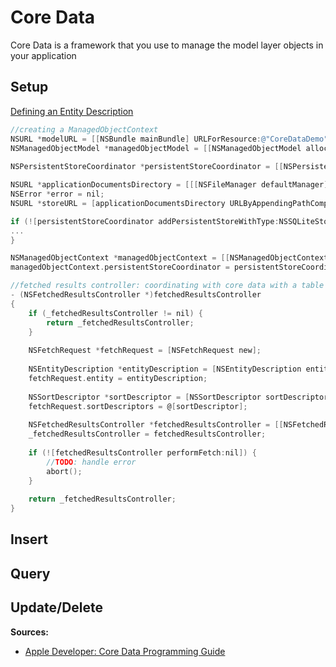 # Core Data
Core Data is a framework that you use to manage the model layer objects in your application

## Setup
[Defining an Entity Description](https://developer.apple.com/library/mac/documentation/Cocoa/Conceptual/CoreData/KeyConcepts.html#//apple_ref/doc/uid/TP40001075-CH30-SW1)
```objectivec
//creating a ManagedObjectContext
NSURL *modelURL = [[NSBundle mainBundle] URLForResource:@"CoreDataDemo" withExtension:@"momd"];
NSManagedObjectModel *managedObjectModel = [[NSManagedObjectModel alloc] initWithContentsOfURL:modelURL];
    
NSPersistentStoreCoordinator *persistentStoreCoordinator = [[NSPersistentStoreCoordinator alloc] initWithManagedObjectModel:managedObjectModel];

NSURL *applicationDocumentsDirectory = [[[NSFileManager defaultManager] URLsForDirectory:NSDocumentDirectory inDomains:NSUserDomainMask] lastObject];
NSError *error = nil;
NSURL *storeURL = [applicationDocumentsDirectory URLByAppendingPathComponent:@"CoreDataDemo.sqlite"];

if (![persistentStoreCoordinator addPersistentStoreWithType:NSSQLiteStoreType configuration:nil URL:storeURL options:nil error:&error]) {
...
}

NSManagedObjectContext *managedObjectContext = [[NSManagedObjectContext alloc] initWithConcurrencyType:NSMainQueueConcurrencyType];
managedObjectContext.persistentStoreCoordinator = persistentStoreCoordinator;
```
```objectivec
//fetched results controller: coordinating with core data with a table view controller
- (NSFetchedResultsController *)fetchedResultsController
{
    if (_fetchedResultsController != nil) {
        return _fetchedResultsController;
    }
    
    NSFetchRequest *fetchRequest = [NSFetchRequest new];
    
    NSEntityDescription *entityDescription = [NSEntityDescription entityForName:@"Item" inManagedObjectContext:self.managedObjectContext];
    fetchRequest.entity = entityDescription;
    
    NSSortDescriptor *sortDescriptor = [NSSortDescriptor sortDescriptorWithKey:@"dateCreated" ascending:YES];
    fetchRequest.sortDescriptors = @[sortDescriptor];
    
    NSFetchedResultsController *fetchedResultsController = [[NSFetchedResultsController alloc] initWithFetchRequest:fetchRequest managedObjectContext:self.managedObjectContext sectionNameKeyPath:@"groupName" cacheName:@"MainCache"];
    _fetchedResultsController = fetchedResultsController;
    
    if (![fetchedResultsController performFetch:nil]) {
        //TODO: handle error
        abort();
    }
    
    return _fetchedResultsController;
}
```



## Insert

## Query

## Update/Delete 

**Sources:**
* [Apple Developer: Core Data Programming Guide](https://developer.apple.com/library/mac/documentation/Cocoa/Conceptual/CoreData/index.html#//apple_ref/doc/uid/TP40001075-CH2-SW1)
